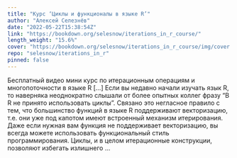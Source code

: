 ```yaml
---
title: "Курс ‘Циклы и функционалы в языке R’"
author: "Алексей Селезнёв"
date: "2022-05-22T15:38:54Z"
link: "https://bookdown.org/selesnow/iterations_in_r_course/"
length_weight: "15.6%"
cover: "https://bookdown.org/selesnow/iterations_in_r_course/img/cover.png"
repo: "selesnow/iterations_in_r"
pinned: false
---
```


Бесплатный видео мини курс по итерационным операциям и многопоточности в языке R [...] Если вы недавно начали изучать язык R, то наверняка неоднократно слышали от более опытных коллег фразу “В R не принято использовать циклы”. Связано это негласное правило с тем, что большинство функций в языке R поддерживают векторизацию, т.е. они уже под капотом имеют встроенный механизм итерирования. Даже если нужная вам функция не поддерживает векторизацию, вы всегда можете использовать функциональный стиль программирования. Циклы, и в целом итерационные конструкции, позволяют избегать излишнего ...
